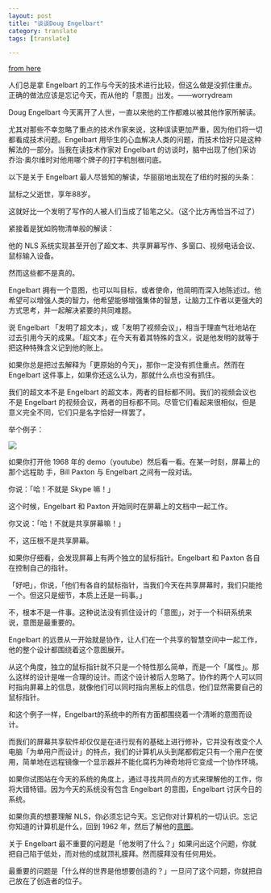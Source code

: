 ```yaml
---
layout: post
title: "谈谈Doug Engelbart"
category: translate
tags: [translate]

---
```


[from here](http://worrydream.com/#!/Engelbart)

人们总是拿 Engelbart 的工作与今天的技术进行比较，但这么做是没抓住重点。正确的做法应该是忘记今天，而从他的「意图」出发。——worrydream

Doug Engelbart 今天离开了人世，一直以来他的工作都难以被其他作家所解读。

尤其对那些不幸忽略了重点的技术作家来说，这种误读更加严重，因为他们将一切都看成技术问题。Engelbart 用毕生的心血解决人类的问题，而技术恰好只是这种解法的一部分。当我在读技术作家对 Engelbart 的访谈时，脑中出现了他们采访乔治·奥尔维时对他用哪个牌子的打字机刨根问底。

以下是关于 Engelbart 最人尽皆知的解读，华丽丽地出现在了纽约时报的头条：

鼠标之父逝世，享年88岁。

这就好比一个发明了写作的人被人们当成了铅笔之父。（这个比方再恰当不过了）

紧接着是犹如购物清单般的解读：

他的 NLS 系统实现甚至开创了超文本、共享屏幕写作、多窗口、视频电话会议、鼠标输入设备。

然而这些都不是真的。

Engelbart 拥有一个意图，也可以叫目标，或者使命，他简明而深入地陈述过。他希望可以增强人类的智力，他希望能够增强集体的智慧，让脑力工作者以更强大的方式思考，并一起解决紧要的共同难题。

说 Engelbart 「发明了超文本」，或「发明了视频会议」，相当于理直气壮地站在过去引用今天的成果。「超文本」在今天有着其特殊的含义，说是他发明的就等于把这种特殊含义记到他的账上。

如果你总是把过去解释为「更原始的今天」，那你一定没有抓住重点。然而在 Engelbart 这件事上，如果你还这么认为，那就什么点也没有抓住。

我们的超文本不是 Engelbart 的超文本，两者的目标都不同。我们的视频会议也不是 Engelbart 的视频会议，两者的目标都不同。尽管它们看起来很相似，但是意义完全不同，它们只是名字恰好一样罢了。

举个例子：

![](http://worrydream.com/Engelbart/nls1.jpg)

如果你打开他 1968 年的 demo（youtube）然后看一看。在某一时刻，屏幕上的那个远程助
手，Bill Paxton 与 Engelbart 之间有一段对话。

你说：「哈！不就是 Skype 嘛！」

这个时候，Engelbart 和 Paxton 开始同时在屏幕上的文档中一起工作。

你又说：「哈！不就是共享屏幕嘛！」

不，这压根不是共享屏幕。

如果你仔细看，会发现屏幕上有两个独立的鼠标指针。Engelbart 和 Paxton 各自在控制自己的指针。

「好吧」，你说，「他们有各自的鼠标指针，当我们今天在共享屏幕时，我们只能抢一个。但这只是细节，本质上还是一码事。」

不，根本不是一件事。这种说法没有抓住设计的「意图」，对于一个科研系统来说，意图是最重要的。

Engelbart 的远景从一开始就是协作，让人们在一个共享的智慧空间中一起工作，他的整个设计都围绕着这个意图展开。

从这个角度，独立的鼠标指针就不只是一个特性那么简单，而是一个「属性」。那么这样的设计是唯一合理的设计。而这个设计被后人忽略了。协作的两个人可以同时指向屏幕上的信息，就像他们可以同时指向黑板上的信息，他们显然需要自己的鼠标指针。

和这个例子一样，Engelbart的系统中的所有方面都围绕着一个清晰的意图而设计。

而我们的屏幕共享软件却仅仅是在进行现有的基础上进行修补，它并没有改变个人电脑「为单用户而设计」的特点，我们的计算机从头到尾都假定只有一个用户在使用，简单地在远程镜像一个显示器并不能化腐朽为神奇地将它变成一个协作环境。

如果你试图站在今天的系统的角度上，通过寻找共同点的方式来理解他的工作，你将大错特错。因为今天的系统没有包含 Engelbart 的意图，Engelbart 讨厌今日的系统。

如果你真的想要理解 NLS，你必须忘记今天。忘记你对计算机的一切认识。忘记你知道的计算机是什么，回到 1962 年，然后了解他的[意图](http://www.dougengelbart.org/pubs/augment-3906.html)。

关于 Engelbart 最不重要的问题是「他发明了什么？」如果问出这个问题，你就把自己陷于低处，而对他的成就顶礼膜拜。然而膜拜没有任何用处。

最重要的问题是「什么样的世界是他想要创造的？」一旦问了这个问题，你就把自己放在了创造者的位子。
